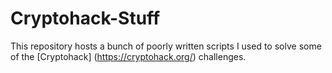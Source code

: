 # Cryptohack-Stuff 

This repository hosts a bunch of poorly written scripts I used to solve some of the [Cryptohack] (https://cryptohack.org/) challenges.